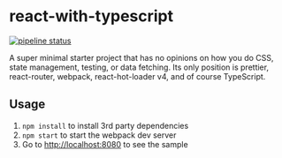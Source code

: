 # react-with-typescript

[![pipeline status](https://gitlab.com/lochnguyen/react-with-typescript/badges/master/pipeline.svg)](https://gitlab.com/lochnguyen/react-with-typescript/commits/master)

A super minimal starter project that has no opinions on how you do CSS, state management, testing, or data fetching. Its only position is prettier, react-router, webpack, react-hot-loader v4, and of course TypeScript.

## Usage
1. `npm install` to install 3rd party dependencies
1. `npm start` to start the webpack dev server
1. Go to [http://localhost:8080](http://localhost:8080) to see the sample
